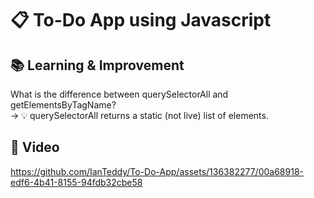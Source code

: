# 📋 To-Do App using Javascript


## 📚 Learning & Improvement
What is the difference between querySelectorAll and getElementsByTagName?<br>
-> 💡 querySelectorAll returns a static (not live) list of elements.





## 🎥 Video


https://github.com/IanTeddy/To-Do-App/assets/136382277/00a68918-edf6-4b41-8155-94fdb32cbe58






